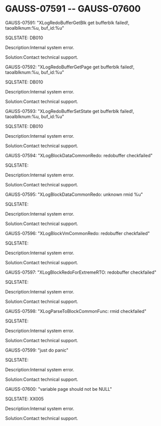 # GAUSS-07591 -- GAUSS-07600<a name="EN-US_TOPIC_0000001091226487"></a>

GAUSS-07591: "XLogRedoBufferGetBlk get bufferblk failed!, taoalblknum:%u, buf\_id:%u"

SQLSTATE: DB010

Description:Internal system error.

Solution:Contact technical support.

GAUSS-07592: "XLogRedoBufferGetPage get bufferblk failed!, taoalblknum:%u, buf\_id:%u"

SQLSTATE: DB010

Description:Internal system error.

Solution:Contact technical support.

GAUSS-07593: "XLogRedoBufferSetState get bufferblk failed!, taoalblknum:%u, buf\_id:%u"

SQLSTATE: DB010

Description:Internal system error.

Solution:Contact technical support.

GAUSS-07594: "XLogBlockDataCommonRedo: redobuffer checkfailed"

SQLSTATE:

Description:Internal system error.

Solution:Contact technical support.

GAUSS-07595: "XLogBlockDataCommonRedo: unknown rmid %u"

SQLSTATE:

Description:Internal system error.

Solution:Contact technical support.

GAUSS-07596: "XLogBlockVmCommonRedo: redobuffer checkfailed"

SQLSTATE:

Description:Internal system error.

Solution:Contact technical support.

GAUSS-07597: "XLogBlockRedoForExtremeRTO: redobuffer checkfailed"

SQLSTATE:

Description:Internal system error.

Solution:Contact technical support.

GAUSS-07598: "XLogParseToBlockCommonFunc: rmid checkfailed"

SQLSTATE:

Description:Internal system error.

Solution:Contact technical support.

GAUSS-07599: "just do panic"

SQLSTATE:

Description:Internal system error.

Solution:Contact technical support.

GAUSS-07600: "variable page should not be NULL"

SQLSTATE: XX005

Description:Internal system error.

Solution:Contact technical support.

